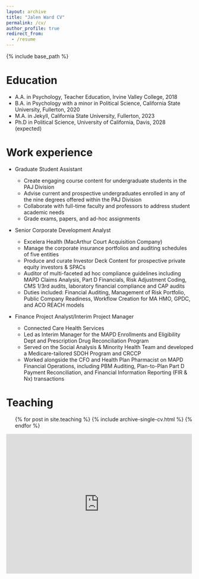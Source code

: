```yaml
---
layout: archive
title: "Jalen Ward CV"
permalink: /cv/
author_profile: true
redirect_from:
  - /resume
---
```


{% include base_path %}

Education
======
* A.A. in Psychology, Teacher Education, Irvine Valley College, 2018
* B.A. in Psychology with a minor in Political Science, California State University, Fullerton, 2020
* M.A. in Jekyll, California State University, Fullerton, 2023
* Ph.D in Political Science, University of California, Davis, 2028 (expected)

Work experience
======
* Graduate Student Assistant
  * Create engaging course content for undergraduate students in the PAJ Division
  * Advise current and prospective undergraduates enrolled in any of the nine degrees offered within the PAJ Division
  * Collaborate with full-time faculty and professors to address student academic needs
  * Grade exams, papers, and ad-hoc assignments
  
* Senior Corporate Development Analyst
  * Excelera Health (MacArthur Court Acquisition Company)
  * Manage the corporate insurance portfolios and auditing schedules of five entities
  * Produce and curate Investor Deck Content for prospective private equity investors & SPACs
  * Auditor of multi-faceted ad hoc compliance guidelines including MAPD Claims Analysis, Part D Financials, Risk Adjustment Coding, CMS 1/3rd audits, laboratory financial compliance and CAP audits
  * Duties included: Financial Auditing, Management of Risk Portfolio, Public Company Readiness, Workflow Creation for MA HMO, GPDC, and ACO REACH models

* Finance Project Analyst/Interim Project Manager
  * Connected Care Health Services
  * Led as Interim Manager for the MAPD Enrollments and Eligibility Dept and Prescription Drug Reconciliation Program
  * Served on the Social Analysis & Minority Health Team and developed a Medicare-tailored SDOH Program and CRCCP
  * Worked alongside the CFO and Health Plan Pharmacist on MAPD Financial Operations, including PBM Auditing, Plan-to-Plan Part D Payment Reconciliation, and Financial Information Reporting (FIR & Nx) transactions

  
Teaching
======
  <ul>{% for post in site.teaching %}
    {% include archive-single-cv.html %}
  {% endfor %}</ul>
  
<embed src="http://example.com/the.pdf" width="500" height="375" 
 type="application/pdf">
